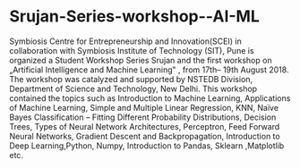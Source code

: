 # Srujan-Series-workshop--AI-ML
Symbiosis Centre for Entrepreneurship and Innovation(SCEI) in collaboration
with Symbiosis Institute of Technology (SIT), Pune is organized a Student
Workshop Series Srujan and the first workshop on „Artificial Intelligence and
Machine Learning‟ , from 17th– 19th August 2018. The workshop was catalyzed
and supported by NSTEDB Division, Department of Science and Technology,
New Delhi.
This workshop contained the topics such as Introduction to Machine Learning,
Applications of Machine Learning, Simple and Multiple Linear Regression, KNN,
Naïve Bayes Classification – Fitting Different Probability Distributions, Decision
Trees, Types of Neural Network Architectures, Perceptron, Feed Forward Neural
Networks, Gradient Descent and Backpropagation, Introduction to Deep
Learning,Python, Numpy, Introduction to Pandas, Sklearn ,Matplotlib etc.
